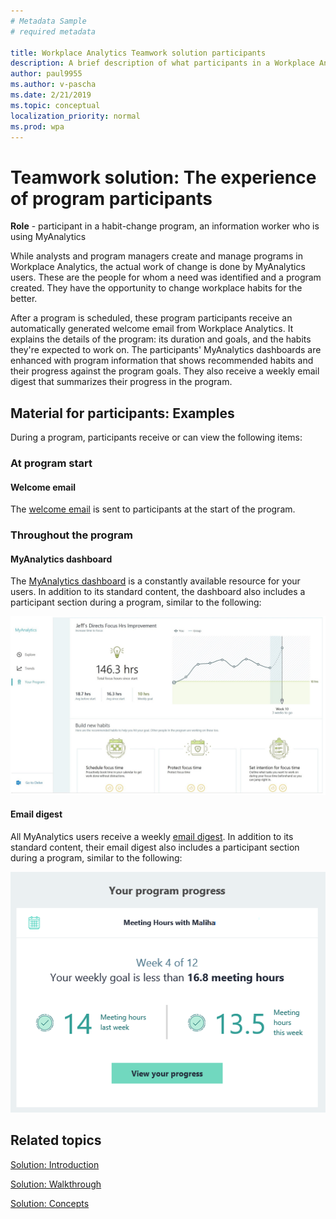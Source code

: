```yaml
---
# Metadata Sample
# required metadata

title: Workplace Analytics Teamwork solution participants
description: A brief description of what participants in a Workplace Analytics program (MyAnalytics users) experience during the program
author: paul9955
ms.author: v-pascha
ms.date: 2/21/2019
ms.topic: conceptual
localization_priority: normal 
ms.prod: wpa
---
```


# Teamwork solution: The experience of program participants

**Role** - participant in a habit-change program, an information worker who is using MyAnalytics

While analysts and program managers create and manage programs in Workplace Analytics, the actual work of change is done by MyAnalytics users. These are the people for whom a need was identified and a program created. They have the opportunity to change workplace habits for the better.

After a program is scheduled, these program participants receive an automatically generated welcome email from Workplace Analytics. It explains the details of the program: its duration and goals, and the habits they're expected to work on. The participants' MyAnalytics dashboards are enhanced with program information that shows recommended habits and their progress against the program goals. They also receive a weekly email digest that summarizes their progress in the program.

## Material for participants: Examples

During a program, participants receive or can view the following items:

### At program start

#### Welcome email

The [welcome email](../Images/WpA/Tutorials/welcome-msg-prog-partic.png) is sent to participants at the start of the program.  

### Throughout the program

#### MyAnalytics dashboard

The [MyAnalytics dashboard](../MyAnalytics/use/dashboard-2.md) is a constantly available resource for your users. In addition to its standard content, the dashboard also includes a participant section during a program, similar to the following:

![Participant's dashboard](../Images/WpA/Tutorials/dashboard-prog-partic.png)

#### Email digest

All MyAnalytics users receive a weekly [email digest](../MyAnalytics/use/email-digest.md). In addition to its standard content, their email digest also includes a participant section during a program, similar to the following: 

![Weekly email digest](../Images/WpA/Tutorials/weekly-digest-prog-partic.png)

## Related topics

[Solution: Introduction](solutions-intro.md)  

[Solution: Walkthrough](solutions-task.md)

[Solution: Concepts](solutions-conceptual.md)
